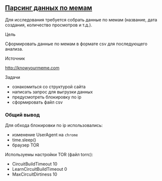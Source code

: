 ## [Парсинг данных по мемам](https://github.com/WhiteNivis/projects/tree/main/parsing_memes) 

Для исследования требуется собрать данные по мемам (название, дата создания, количество просмотров и т.д.).


Цель

Сформировать данные по мемам в формате csv для последующего анализа.


Источник

http://knowyourmeme.com


Задачи

- ознакомиться со структурой сайта
- написать запрос для выгрузки данных
- предусмотреть блокировку по ip
- сформировать файл csv


### Общий вывод

Для обхода блокировки по ip использовались:

- изменение UserAgent на `chrome`
- time.sleep()
- браузер TOR

Используемы настройки TOR (файл torrc):

 - CircuitBuildTimeout 10
 - LearnCircuitBuildTimeout 0
 - MaxCircuitDirtiness 10


